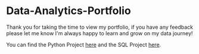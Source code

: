 # Data-Analytics-Portfolio

Thank you for taking the time to view my portfolio, if you have any feedback please let me know I'm always happy to learn and grow on my data journey!

You can find the Python Project [here](https://github.com/VictorSilvano/Data-Analytics-Portfolio/blob/main/Python-Project/VSilvano_Python_Project.ipynb) and the SQL Project [here](https://github.com/VictorSilvano/Data-Analytics-Portfolio/tree/main/SQL-Project).
